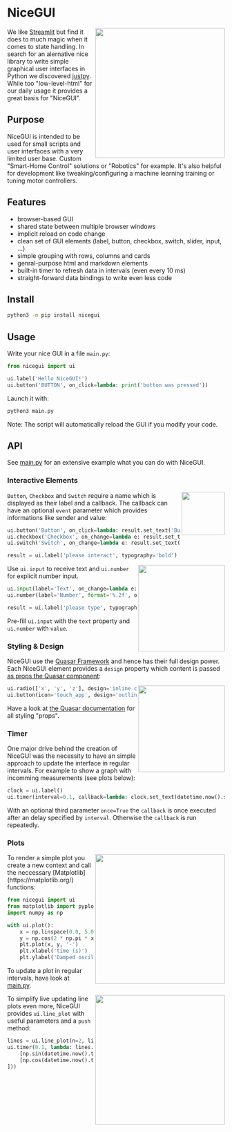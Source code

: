 # NiceGUI

<img src="https://raw.githubusercontent.com/zauberzeug/nicegui/main/sceenshots/ui-elements.png" width="300" align="right">

We like [Streamlit](https://streamlit.io/) but find it does to much magic when it comes to state handling. In search for an alernative nice library to write simple graphical user interfaces in Python we discovered [justpy](https://justpy.io/). While too "low-level-html" for our daily usage it provides a great basis for "NiceGUI".

## Purpose

NiceGUI is intended to be used for small scripts and user interfaces with a very limited user base. Custom "Smart-Home Control" solutions or "Robotics" for example. It's also helpful for development like tweaking/configuring a machine learning training or tuning motor controllers.

## Features

- browser-based GUI
- shared state between multiple browser windows
- implicit reload on code change
- clean set of GUI elements (label, button, checkbox, switch, slider, input, ...)
- simple grouping with rows, columns and cards
- genral-purpose html and markdown elements
- built-in timer to refresh data in intervals (even every 10 ms)
- straight-forward data bindings to write even less code

## Install

```bash
python3 -m pip install nicegui
```

## Usage

Write your nice GUI in a file `main.py`:

```python
from nicegui import ui

ui.label('Hello NiceGUI!')
ui.button('BUTTON', on_click=lambda: print('button was pressed'))
```

Launch it with:

```bash
python3 main.py
```

Note: The script will automatically reload the GUI if you modify your code.

## API

See [main.py](https://github.com/zauberzeug/nicegui/tree/main/main.py) for an extensive example what you can do with NiceGUI.

### Interactive Elements

<img src="https://raw.githubusercontent.com/zauberzeug/nicegui/main/sceenshots/demo-boolean-interaction.gif" width="100" align="right">

`Button`, `Checkbox` and `Switch` require a name which is displayed as their label and a callback. The callback can have an optional `event` parameter which provides informations like sender and value:

```python
ui.button('Button', on_click=lambda: result.set_text('Button: pressed'))
ui.checkbox('Checkbox', on_change=lambda e: result.set_text(f'checkbox: {e.value}'))
ui.switch('Switch', on_change=lambda e: result.set_text(f'switch: {e.value}'))

result = ui.label('please interact', typography='bold')
```

<img src="https://raw.githubusercontent.com/zauberzeug/nicegui/main/sceenshots/demo-input.gif" width="200" align="right">

Use `ui.input` to receive text and `ui.number` for explicit number input.

```python
ui.input(label='Text', on_change=lambda e: result.set_text(e.value))
ui.number(label='Number', format='%.2f', on_change=lambda e: result.set_text(e.value))

result = ui.label('please type', typography='bold')
```

Pre-fill `ui.input` with the `text` property and `ui.number` with `value`.

### Styling & Design

NiceGUI use the [Quasar Framework](https://quasar.dev/) and hence has their full design power. Each NiceGUI element provides a `design` property which content is passed [as props the Quasar component](https://justpy.io/quasar_tutorial/introduction/#props-of-quasar-components):

<img src="https://raw.githubusercontent.com/zauberzeug/nicegui/main/sceenshots/demo-design.gif" width="200" align="right">

```python
ui.radio(['x', 'y', 'z'], design='inline color=green')
ui.button(icon='touch_app', design='outline round')
```

Have a look at [the Quasar documentation](https://quasar.dev/vue-components/button#design) for all styling "props".

### Timer

One major drive behind the creation of NiceGUI was the necessity to have an simple approach to update the interface
in regular intervals. For example to show a graph with incomming measurements (see plots below):

```python
clock = ui.label()
ui.timer(interval=0.1, callback=lambda: clock.set_text(datetime.now().strftime("%X")))
```

With an optional third parameter `once=True` the `callback` is once executed after an delay specified by `interval`. Otherwise the `callback` is run repeatedly.

### Plots

<img src="https://raw.githubusercontent.com/zauberzeug/nicegui/main/sceenshots/demo-plot.png" width="300" align="right">
To render a simple plot you create a new context and call the neccessary [Matplotlib](https://matplotlib.org/) functions:

```python
from nicegui import ui
from matplotlib import pyplot as plt
import numpy as np

with ui.plot():
    x = np.linspace(0.0, 5.0)
    y = np.cos(2 * np.pi * x) * np.exp(-x)
    plt.plot(x, y, '-')
    plt.xlabel('time (s)')
    plt.ylabel('Damped oscillation')
```

To update a plot in regular intervals, have look at [main.py](https://github.com/zauberzeug/nicegui/tree/main/main.py).

<img src="https://raw.githubusercontent.com/zauberzeug/nicegui/main/sceenshots/demo-live-plot.gif" width="300" align="right">

To simplify live updating line plots even more, NiceGUI provides `ui.line_plot` with useful parameters and a `push` method:

```python
lines = ui.line_plot(n=2, limit=20).with_legend(['sin', 'cos'], loc='upper center', ncol=2)
ui.timer(0.1, lambda: lines.push([datetime.now()], [
    [np.sin(datetime.now().timestamp()) + 0.02 * np.random.randn()],
    [np.cos(datetime.now().timestamp()) + 0.02 * np.random.randn()],
]))
```
